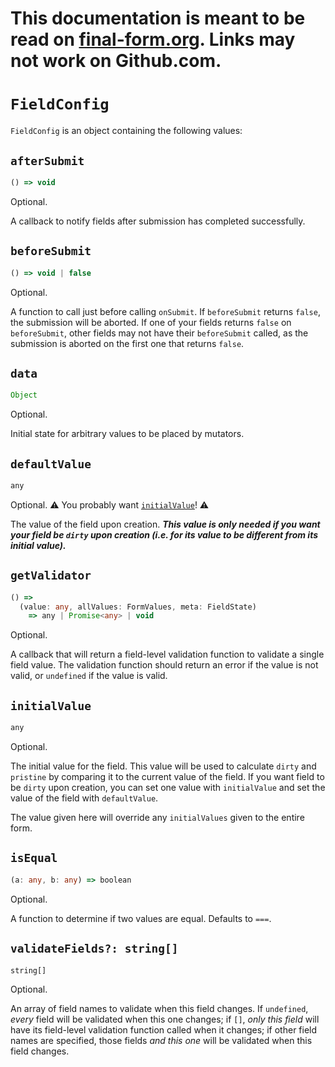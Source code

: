 # This documentation is meant to be read on [final-form.org](https://final-form.org/docs/final-form/types/FieldConfig). Links may not work on Github.com.

# `FieldConfig`

`FieldConfig` is an object containing the following values:

## `afterSubmit`

```ts
() => void
```

Optional.

A callback to notify fields after submission has completed successfully.

## `beforeSubmit`

```ts
() => void | false
```

Optional.

A function to call just before calling `onSubmit`. If `beforeSubmit` returns `false`, the submission will be aborted. If one of your fields returns `false` on `beforeSubmit`, other fields may not have their `beforeSubmit` called, as the submission is aborted on the first one that returns `false`.

## `data`

```ts
Object
```

Optional.

Initial state for arbitrary values to be placed by mutators.

## `defaultValue`

```ts
any
```

Optional.
⚠️ You probably want [`initialValue`](#initialvalue)! ⚠️

The value of the field upon creation. _**This value is only needed if you want your field be `dirty` upon creation (i.e. for its value to be different from its initial value).**_

## `getValidator`

```ts
() =>
  (value: any, allValues: FormValues, meta: FieldState)
    => any | Promise<any> | void
```

Optional.

A callback that will return a field-level validation function to validate a single field value. The validation function should return an error if the value is not valid, or `undefined` if the value is valid.

## `initialValue`

```ts
any
```

Optional.

The initial value for the field. This value will be used to calculate `dirty` and `pristine` by comparing it to the current value of the field. If you want field to be `dirty` upon creation, you can set one value with `initialValue` and set the value of the field with `defaultValue`.

The value given here will override any `initialValues` given to the entire form.

## `isEqual`

<!-- prettier-ignore -->
```ts
(a: any, b: any) => boolean
```

Optional.

A function to determine if two values are equal. Defaults to `===`.

## `validateFields?: string[]`

```ts
string[]
```

Optional.

An array of field names to validate when this field changes. If `undefined`,
_every_ field will be validated when this one changes; if `[]`, _only this
field_ will have its field-level validation function called when it changes; if
other field names are specified, those fields _and this one_ will be validated
when this field changes.

